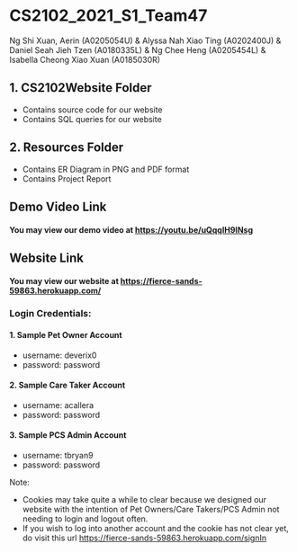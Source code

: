 # CS2102_2021_S1_Team47

Ng Shi Xuan, Aerin (A0205054U) & Alyssa Nah Xiao Ting (A0202400J) & Daniel Seah Jieh Tzen (A0180335L) & Ng Chee Heng (A0205454L) & Isabella Cheong Xiao Xuan (A0185030R)

## 1. CS2102Website Folder
- Contains source code for our website
- Contains SQL queries for our website

## 2. Resources Folder
- Contains ER Diagram in PNG and PDF format
- Contains Project Report

## Demo Video Link 
#### You may view our demo video at https://youtu.be/uQqqlH9INsg

## Website Link
#### You may view our website at https://fierce-sands-59863.herokuapp.com/

### Login Credentials:

#### 1. Sample Pet Owner Account
- username: deverix0
- password: password

#### 2. Sample Care Taker Account
- username: acallera
- password: password

#### 3. Sample PCS Admin Account
- username: tbryan9
- password: password

Note: 
- Cookies may take quite a while to clear because we designed our website with the intention of Pet Owners/Care Takers/PCS Admin not needing to login and logout often. 
- If you wish to log into another account and the cookie has not clear yet, do visit this url https://fierce-sands-59863.herokuapp.com/signIn

